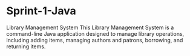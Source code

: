 # Sprint-1-Java

Library Management System
This Library Management System is a command-line Java application designed to manage library operations, including adding items, managing authors and patrons, borrowing, and returning items.
